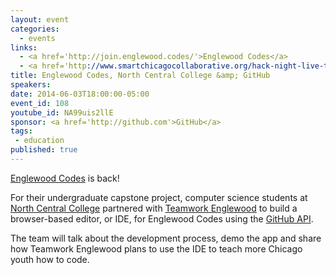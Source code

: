 ```yaml
---
layout: event
categories: 
  - events
links:
  - <a href='http://join.englewood.codes/'>Englewood Codes</a>
  - <a href='http://www.smartchicagocollaborative.org/hack-night-live-the-return-englewood-codes/'>Hack Night Live: The Return Englewood Codes</a>
title: Englewood Codes, North Central College &amp; GitHub
speakers: 
date: 2014-06-03T18:00:00-05:00
event_id: 108
youtube_id: NA99uis2llE
sponsor: <a href='http://github.com'>GitHub</a>
tags: 
 - education
published: true
---
```


[Englewood Codes](http://englewood.codes/) is back!

For their undergraduate capstone project, computer science students at [North Central College](http://www.northcentralcollege.edu/home) partnered with [Teamwork Englewood](https://twitter.com/tmwkenglewood) to build a browser-based editor, or IDE, for Englewood Codes using the [GitHub API](https://developer.github.com/).

The team will talk about the development process, demo the app and share how Teamwork Englewood plans to use the IDE to teach more Chicago youth how to code.